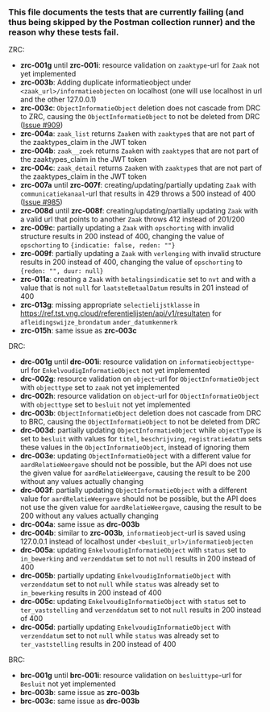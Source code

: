 ### This file documents the tests that are currently failing (and thus being skipped by the Postman collection runner) and the reason why these tests fail.

ZRC:
- **zrc-001g** until **zrc-001i**: resource validation on `zaaktype`-url for `Zaak` not yet implemented
- **zrc-003b**: Adding duplicate informatieobject under `<zaak_url>/informatieobjecten` on localhost (one will use localhost in url and the other 127.0.0.1)
- **zrc-003c**: `ObjectInformatieObject` deletion does not cascade from DRC to ZRC, causing the `ObjectInformatieObject` to not be deleted from DRC ([Issue #909](https://github.com/VNG-Realisatie/gemma-zaken/issues/909))
- **zrc-004a**: `zaak_list` returns `Zaak`en with `zaaktype`s that are not part of the zaaktypes_claim in the JWT token  
- **zrc-004b**: `zaak__zoek` returns `Zaak`en with `zaaktype`s that are not part of the zaaktypes_claim in the JWT token  
- **zrc-004c**: `zaak_detail` returns `Zaak`en with `zaaktype`s that are not part of the zaaktypes_claim in the JWT token  
- **zrc-007a** until **zrc-007f**: creating/updating/partially updating `Zaak` with `communicatiekanaal`-url that results in 429 throws a 500 instead of 400 ([Issue #985](https://github.com/VNG-Realisatie/gemma-zaken/issues/985))
- **zrc-008d** until **zrc-008f**: creating/updating/partially updating `Zaak` with a valid url that points to another `Zaak` throws 412 instead of 201/200
- **zrc-009c**: partially updating a `Zaak` with `opschorting` with invalid structure results in 200 instead of 400, changing the value of `opschorting` to `{indicatie: false, reden: ""}`
- **zrc-009f**: partially updating a `Zaak` with `verlenging` with invalid structure results in 200 instead of 400, changing the value of `opschorting` to `{reden: "", duur: null}`
- **zrc-011a**: creating a `Zaak` with `betalingsindicatie` set to `nvt` and with a value that is not `null` for `laatsteBetaalDatum` results in 201 instead of 400
- **zrc-013g**: missing appropriate `selectielijstklasse` in https://ref.tst.vng.cloud/referentielijsten/api/v1/resultaten for `afleidingswijze_brondatum` `ander_datumkenmerk` 
- **zrc-015h**: same issue as **zrc-003c**

DRC:
- **drc-001g** until **drc-001i**: resource validation on `informatieobjecttype`-url for `EnkelvoudigInformatieObject` not yet implemented
- **drc-002g**: resource validation on `object`-url for `ObjectInformatieObject` with `objecttype` set to `zaak` not yet implemented
- **drc-002h**: resource validation on `object`-url for `ObjectInformatieObject` with `objecttype` set to `besluit` not yet implemented
- **drc-003b**: `ObjectInformatieObject` deletion does not cascade from DRC to BRC, causing the `ObjectInformatieObject` to not be deleted from DRC
- **drc-003d**: partially updating `ObjectInformatieObject` while `objectType` is set to `besluit` with values for `titel`, `beschrijving`, `registratiedatum` sets these values in the `ObjectInformatieObject`, instead of ignoring them
- **drc-003e**: updating `ObjectInformatieObject` with a different value for `aardRelatieWeergave` should not be possible, but the API does not use the given value for `aardRelatieWeergave`, causing the result to be 200 without any values actually changing
- **drc-003f**: partially updating `ObjectInformatieObject` with a different value for `aardRelatieWeergave` should not be possible, but the API does not use the given value for `aardRelatieWeergave`, causing the result to be 200 without any values actually changing
- **drc-004a**: same issue as **drc-003b**
- **drc-004b**: similar to **zrc-003b**, `informatieobject`-url is saved using 127.0.0.1 instead of localhost under `<besluit_url>/informatieobjecten`
- **drc-005a**: updating `EnkelvoudigInformatieObject` with `status` set to `in_bewerking` and `verzenddatum` set to not `null` results in 200 instead of 400
- **drc-005b**: partially updating `EnkelvoudigInformatieObject` with `verzenddatum` set to not `null` while `status` was already set to `in_bewerking` results in 200 instead of 400
- **drc-005c**: updating `EnkelvoudigInformatieObject` with `status` set to `ter_vaststelling` and `verzenddatum` set to not `null` results in 200 instead of 400
- **drc-005d**: partially updating `EnkelvoudigInformatieObject` with `verzenddatum` set to not `null` while `status` was already set to `ter_vaststelling` results in 200 instead of 400

BRC:
- **brc-001g** until **brc-001i**: resource validation on `besluittype`-url for `Besluit` not yet implemented
- **brc-003b**: same issue as **zrc-003b**
- **brc-003c**: same issue as **drc-003b**

